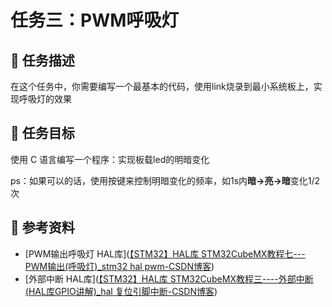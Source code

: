 # 任务三：PWM呼吸灯

## 📃 任务描述

在这个任务中，你需要编写一个最基本的代码，使用link烧录到最小系统板上，实现呼吸灯的效果

## 🎯 任务目标

使用 C 语言编写一个程序：实现板载led的明暗变化

ps：如果可以的话，使用按键来控制明暗变化的频率，如1s内**暗->亮->暗**变化1/2次

## 🔗 参考资料

- [PWM输出呼吸灯 HAL库]([【STM32】HAL库 STM32CubeMX教程七---PWM输出(呼吸灯)_stm32 hal pwm-CSDN博客](https://blog.csdn.net/as480133937/article/details/99231677))
- [外部中断 HAL库]([【STM32】HAL库 STM32CubeMX教程三----外部中断(HAL库GPIO讲解)_hal 复位引脚中断-CSDN博客](https://blog.csdn.net/as480133937/article/details/98983268))
